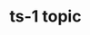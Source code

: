 [title]: # (ts-1 topic)
[tags]: # (introduction)
[priority]: # (501)
# ts-1 topic

<!-- add troubleshooting topic and info -->
